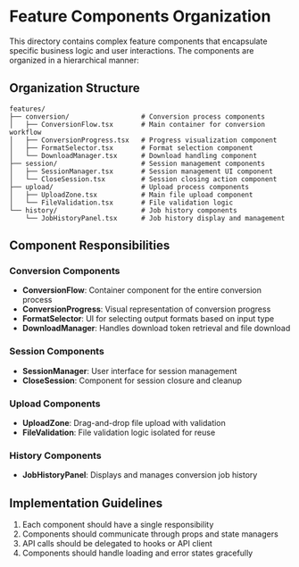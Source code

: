# Feature Components Organization

This directory contains complex feature components that encapsulate specific business logic and user interactions. The components are organized in a hierarchical manner:

## Organization Structure

```
features/
├── conversion/                  # Conversion process components
│   ├── ConversionFlow.tsx       # Main container for conversion workflow
│   ├── ConversionProgress.tsx   # Progress visualization component
│   ├── FormatSelector.tsx       # Format selection component
│   └── DownloadManager.tsx      # Download handling component
├── session/                     # Session management components
│   ├── SessionManager.tsx       # Session management UI component
│   └── CloseSession.tsx         # Session closing action component
├── upload/                      # Upload process components
│   ├── UploadZone.tsx           # Main file upload component
│   └── FileValidation.tsx       # File validation logic
└── history/                     # Job history components
    └── JobHistoryPanel.tsx      # Job history display and management
```

## Component Responsibilities

### Conversion Components
- **ConversionFlow**: Container component for the entire conversion process
- **ConversionProgress**: Visual representation of conversion progress
- **FormatSelector**: UI for selecting output formats based on input type
- **DownloadManager**: Handles download token retrieval and file download

### Session Components
- **SessionManager**: User interface for session management
- **CloseSession**: Component for session closure and cleanup

### Upload Components
- **UploadZone**: Drag-and-drop file upload with validation
- **FileValidation**: File validation logic isolated for reuse

### History Components
- **JobHistoryPanel**: Displays and manages conversion job history

## Implementation Guidelines

1. Each component should have a single responsibility
2. Components should communicate through props and state managers
3. API calls should be delegated to hooks or API client
4. Components should handle loading and error states gracefully 